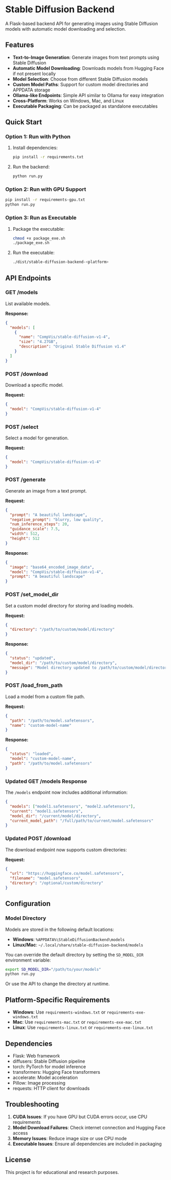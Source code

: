 # Stable Diffusion Backend

A Flask-based backend API for generating images using Stable Diffusion models with automatic model downloading and selection.

## Features

- **Text-to-Image Generation**: Generate images from text prompts using Stable Diffusion
- **Automatic Model Downloading**: Downloads models from Hugging Face if not present locally
- **Model Selection**: Choose from different Stable Diffusion models
- **Custom Model Paths**: Support for custom model directories and APPDATA storage
- **Ollama-like Endpoints**: Simple API similar to Ollama for easy integration
- **Cross-Platform**: Works on Windows, Mac, and Linux
- **Executable Packaging**: Can be packaged as standalone executables

## Quick Start

### Option 1: Run with Python

1. Install dependencies:

   ```bash
   pip install -r requirements.txt
   ```

2. Run the backend:
   ```bash
   python run.py
   ```

### Option 2: Run with GPU Support

```bash
pip install -r requirements-gpu.txt
python run.py
```

### Option 3: Run as Executable

1. Package the executable:

   ```bash
   chmod +x package_exe.sh
   ./package_exe.sh
   ```

2. Run the executable:
   ```bash
   ./dist/stable-diffusion-backend-<platform>
   ```

## API Endpoints

### GET /models

List available models.

**Response:**

```json
{
  "models": [
    {
      "name": "CompVis/stable-diffusion-v1-4",
      "size": "4.27GB",
      "description": "Original Stable Diffusion v1.4"
    }
  ]
}
```

### POST /download

Download a specific model.

**Request:**

```json
{
  "model": "CompVis/stable-diffusion-v1-4"
}
```

### POST /select

Select a model for generation.

**Request:**

```json
{
  "model": "CompVis/stable-diffusion-v1-4"
}
```

### POST /generate

Generate an image from a text prompt.

**Request:**

```json
{
  "prompt": "A beautiful landscape",
  "negative_prompt": "blurry, low quality",
  "num_inference_steps": 20,
  "guidance_scale": 7.5,
  "width": 512,
  "height": 512
}
```

**Response:**

```json
{
  "image": "base64_encoded_image_data",
  "model": "CompVis/stable-diffusion-v1-4",
  "prompt": "A beautiful landscape"
}
```

### POST /set_model_dir

Set a custom model directory for storing and loading models.

**Request:**

```json
{
  "directory": "/path/to/custom/model/directory"
}
```

**Response:**

```json
{
  "status": "updated",
  "model_dir": "/path/to/custom/model/directory",
  "message": "Model directory updated to /path/to/custom/model/directory"
}
```

### POST /load_from_path

Load a model from a custom file path.

**Request:**

```json
{
  "path": "/path/to/model.safetensors",
  "name": "custom-model-name"
}
```

**Response:**

```json
{
  "status": "loaded",
  "model": "custom-model-name",
  "path": "/path/to/model.safetensors"
}
```

### Updated GET /models Response

The `/models` endpoint now includes additional information:

```json
{
  "models": ["model1.safetensors", "model2.safetensors"],
  "current": "model1.safetensors",
  "model_dir": "/current/model/directory",
  "current_model_path": "/full/path/to/current/model.safetensors"
}
```

### Updated POST /download

The download endpoint now supports custom directories:

**Request:**

```json
{
  "url": "https://huggingface.co/model.safetensors",
  "filename": "model.safetensors",
  "directory": "/optional/custom/directory"
}
```

## Configuration

### Model Directory

Models are stored in the following default locations:
- **Windows**: `%APPDATA%\StableDiffusionBackend\models`
- **Linux/Mac**: `~/.local/share/stable-diffusion-backend/models`

You can override the default directory by setting the `SD_MODEL_DIR` environment variable:

```bash
export SD_MODEL_DIR="/path/to/your/models"
python run.py
```

Or use the API to change the directory at runtime.

## Platform-Specific Requirements

- **Windows**: Use `requirements-windows.txt` or `requirements-exe-windows.txt`
- **Mac**: Use `requirements-mac.txt` or `requirements-exe-mac.txt`
- **Linux**: Use `requirements-linux.txt` or `requirements-exe-linux.txt`

## Dependencies

- Flask: Web framework
- diffusers: Stable Diffusion pipeline
- torch: PyTorch for model inference
- transformers: Hugging Face transformers
- accelerate: Model acceleration
- Pillow: Image processing
- requests: HTTP client for downloads

## Troubleshooting

1. **CUDA Issues**: If you have GPU but CUDA errors occur, use CPU requirements
2. **Model Download Failures**: Check internet connection and Hugging Face access
3. **Memory Issues**: Reduce image size or use CPU mode
4. **Executable Issues**: Ensure all dependencies are included in packaging

## License

This project is for educational and research purposes.
